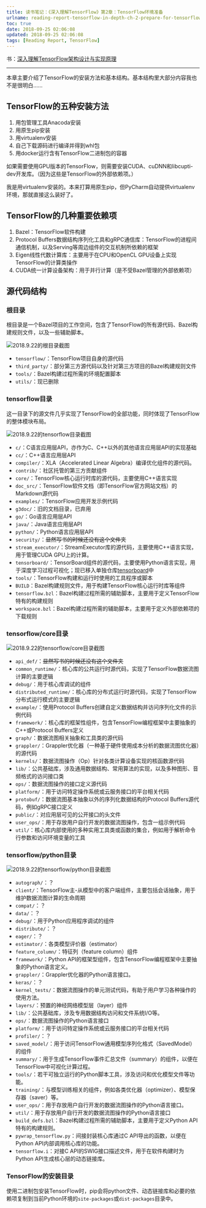 ```yaml
---
title: 读书笔记：《深入理解TensorFlow》第2章：TensorFlow环境准备
urlname: reading-report-tensorflow-in-depth-ch-2-prepare-for-tensorflow-summary
toc: true
date: 2018-09-25 02:06:08
updated: 2018-09-25 02:06:08
tags: [Reading Report, TensorFlow]
---
```


书：[深入理解TensorFlow架构设计与实现原理](https://github.com/DjangoPeng/tensorflow-in-depth)

---

本章主要介绍了TensorFlow的安装方法和基本结构。基本结构里大部分内容我也不是很明白……

## TensorFlow的五种安装方法

1. 用包管理工具Anacoda安装
2. 用原生pip安装
3. 用virtualenv安装
4. 自己下载源码进行编译并得到whl包
5. 用docker运行含有TensorFlow二进制包的容器

如果需要使用GPU版本的TensorFlow，则需要安装CUDA、cuDNN和libcupti-dev开发库。（因为这些是TensorFlow的外部依赖项。）

我是用virtualenv安装的。本来打算用原生pip，但PyCharm自动提供virtualenv环境，那就直接这么装好了。

## TensorFlow的几种重要依赖项

1. Bazel：TensorFlow软件构建
2. Protocol Buffers数据结构序列化工具和gRPC通信库：TensorFlow的进程间通信机制，以及Serving等周边组件的交互机制所依赖的框架
3. Eigen线性代数计算库：主要用于在CPU和OpenCL GPU设备上实现TensorFlow的计算类操作
4. CUDA统一计算设备架构：用于并行计算（是不受Bazel管理的外部依赖项）

## 源代码结构

### 根目录

根目录是一个Bazel项目的工作空间，包含了TensorFlow的所有源代码、Bazel构建规则文件，以及一些辅助脚本。

![2018.9.22的根目录截图](root.png)

* `tensorflow/`：TensorFlow项目自身的源代码
* `third_party/`：部分第三方源代码以及针对第三方项目的Bazel构建规则文件
* `tools/`：Bazel构建过程所需的环境配置脚本
* `utils/`：现已删除

### tensorflow目录

这一目录下的源文件几乎实现了TensorFlow的全部功能，同时体现了TensorFlow的整体模块布局。

![2018.9.22的tensorflow目录截图](tensorflow.png)

* `c/`：C语言应用层API，亦作为C、C++以外的其他语言应用层API的实现基础
* `cc/`：C++语言应用层API
* `compiler/`：XLA（Accelerated Linear Algebra）编译优化组件的源代码。
* `contrib/`：社区托管的第三方贡献组件
* `core/`：TensorFlow核心运行时库的源代码，主要使用C++语言实现
* `doc_src/`：TensorFlow软件文档（即TensorFlow官方网站文档）的Markdown源代码
* `examples/`：TensorFlow应用开发示例代码
* `g3doc/`：旧的文档目录，已弃用
* `go/`：Go语言应用层API
* `java/`：Java语言应用层API
* `python/`：Python语言应用层API
* `security/`：<del>显然写书的时候还没有这个文件夹</del>
* `stream_executor/`：StreamExecutor库的源代码，主要使用C++语言实现，用于管理CUDA GPU上的计算。
* `tensorboard/`：TensorBoard组件的源代码，主要使用Python语言实现，用于深度学习过程可视化；现已移入单独仓库[tensorboard](https://github.com/tensorflow/tensorboard)中
* `tools/`：TensorFlow构建和运行时使用的工具程序或脚本
* `BUILD`：Bazel构建规则文件，用于构建TensorFlow核心运行时库等组件
* `tensorflow.bzl`：Bazel构建过程所需的辅助脚本，主要用于定义TensorFlow特有的构建规则
* `workspace.bzl`：Bazel构建过程所需的辅助脚本，主要用于定义外部依赖项的下载规则

### tensorflow/core目录

![2018.9.22的tensorflow/core目录截图](tensorflow_core.png)

* `api_def/`：<del>显然写书的时候还没有这个文件夹</del>
* `common_runtime/`：核心库的公共运行时源代码，实现了TensorFlow数据流图计算的主要逻辑
* `debug/`：用于核心库调试的组件
* `distributed_runtime/`：核心库的分布式运行时源代码，实现了TensorFlow分布式运行模式的主要逻辑
* `example/`：使用Protocol Buffers创建自定义数据结构并访问序列化文件的示例代码
* `framework/`：核心库的框架性组件，包含TensorFlow编程框架中主要抽象的C++或Protocol Buffers定义
* `graph/`：数据流图相关抽象和工具类的源代码
* `grappler/`：Grappler优化器（一种基于硬件使用成本分析的数据流图优化器）的源代码
* `kernels/`：数据流图操作（Op）针对各类计算设备实现的核函数源代码
* `lib/`：公共基础库，涉及通用数据结构、常用算法的实现，以及多种图形、音频格式的访问接口类
* `ops/`：数据流图操作的接口定义源代码
* `platform/`：用于访问特定操作系统或云服务接口的平台相关代码
* `protobuf/`：数据流图基本抽象以外的序列化数据结构的Protocol Buffers源代码，例如gRPC接口定义
* `public/`：对应用层可见的公开接口的头文件
* `user_ops/`：用于存放用户自行开发的数据流图操作，包含一组示例代码
* `util/`：核心库内部使用的多种实用工具类或函数的集合，例如用于解析命令行参数和访问环境变量的工具

### tensorflow/python目录

![2018.9.22的tensorflow/python目录截图](tensorflow_python.png)

* `autograph/`：？
* `client/`：TensorFlow主-从模型中的客户端组件，主要包括会话抽象，用于维护数据流图计算的生命周期
* `compat/`：？
* `data/`：？
* `debug/`：用于Python应用程序调试的组件
* `distribute/`：？
* `eager/`：？
* `estimator/`：各类模型评价器（estimator）
* `feature_column/`：特征列（feature column）组件
* `framework/`：Python API的框架型组件，包含TensorFlow编程框架中主要抽象的Python语言定义。
* `grappler/`：Grappler优化器的Python语言接口。
* `keras/`：？
* `kernel_tests/`：数据流图操作的单元测试代码，有助于用户学习各种操作的使用方法。
* `layers/`：预置的神经网络模型层（layer）组件
* `lib/`：公共基础库，涉及专用数据结构访问和文件系统I/O等。
* `ops/`：数据流图操作的Python语言接口
* `platform/`：用于访问特定操作系统或云服务接口的平台相关代码
* `profiler/`：？
* `saved_model/`：用于访问TensorFlow通用模型序列化格式（SavedModel）的组件
* `summary/`：用于生成TensorFlow事件汇总文件（summary）的组件，以便在TensorFlow中可视化计算过程。
* `tools/`：若干可独立运行的Python脚本工具，涉及访问和优化模型文件等功能。
* `training/`：与模型训练相关的组件，例如各类优化器（optimizer）、模型保存器（saver）等。
* `user_ops/`：用于存放用户自行开发的数据流图操作的Python语言接口。
* `util/`：用于存放用户自行开发的数据流图操作的Python语言接口
* `build_defs.bzl`：Bazel构建过程所需的辅助脚本，主要用于定义Python API特有的构建规则。
* `pywrap_tensorflow.py`：间接封装核心库通过C API导出的函数，以便在Python API内部调用核心库的功能。
* `tensorflow.i`：对接C API的SWIG接口描述文件，用于在软件构建时为Python API生成核心层的动态链接库。

### TensorFlow的安装目录

使用二进制包安装TensorFlow时，pip会将python文件、动态链接库和必要的依赖项复制到当前Python环境的`site-packages`或`dist-packages`目录中。

